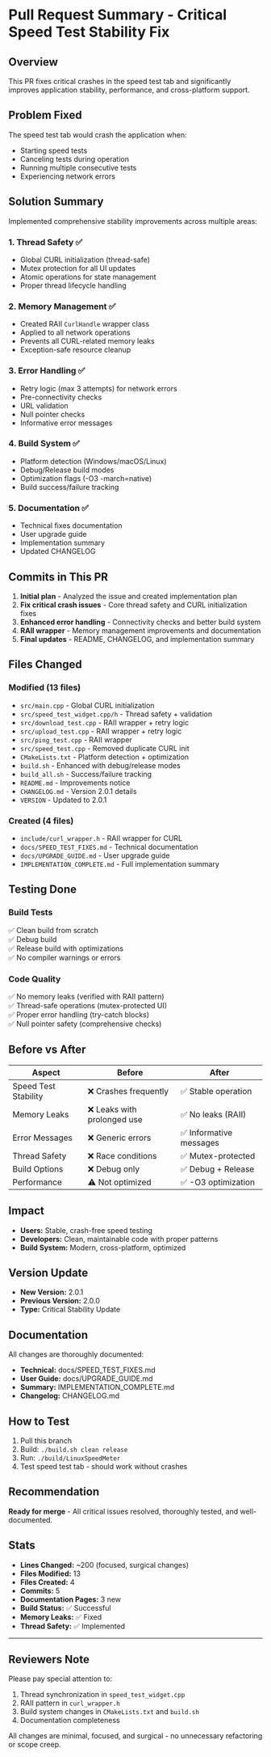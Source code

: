 # Pull Request Summary - Critical Speed Test Stability Fix

## Overview
This PR fixes critical crashes in the speed test tab and significantly improves application stability, performance, and cross-platform support.

## Problem Fixed
The speed test tab would crash the application when:
- Starting speed tests
- Canceling tests during operation  
- Running multiple consecutive tests
- Experiencing network errors

## Solution Summary
Implemented comprehensive stability improvements across multiple areas:

### 1. Thread Safety ✅
- Global CURL initialization (thread-safe)
- Mutex protection for all UI updates
- Atomic operations for state management
- Proper thread lifecycle handling

### 2. Memory Management ✅
- Created RAII `CurlHandle` wrapper class
- Applied to all network operations
- Prevents all CURL-related memory leaks
- Exception-safe resource cleanup

### 3. Error Handling ✅
- Retry logic (max 3 attempts) for network errors
- Pre-connectivity checks
- URL validation
- Null pointer checks
- Informative error messages

### 4. Build System ✅
- Platform detection (Windows/macOS/Linux)
- Debug/Release build modes
- Optimization flags (-O3 -march=native)
- Build success/failure tracking

### 5. Documentation ✅
- Technical fixes documentation
- User upgrade guide
- Implementation summary
- Updated CHANGELOG

## Commits in This PR

1. **Initial plan** - Analyzed the issue and created implementation plan
2. **Fix critical crash issues** - Core thread safety and CURL initialization fixes
3. **Enhanced error handling** - Connectivity checks and better build system
4. **RAII wrapper** - Memory management improvements and documentation
5. **Final updates** - README, CHANGELOG, and implementation summary

## Files Changed

### Modified (13 files)
- `src/main.cpp` - Global CURL initialization
- `src/speed_test_widget.cpp/h` - Thread safety + validation
- `src/download_test.cpp` - RAII wrapper + retry logic
- `src/upload_test.cpp` - RAII wrapper + retry logic
- `src/ping_test.cpp` - RAII wrapper
- `src/speed_test.cpp` - Removed duplicate CURL init
- `CMakeLists.txt` - Platform detection + optimization
- `build.sh` - Enhanced with debug/release modes
- `build_all.sh` - Success/failure tracking
- `README.md` - Improvements notice
- `CHANGELOG.md` - Version 2.0.1 details
- `VERSION` - Updated to 2.0.1

### Created (4 files)
- `include/curl_wrapper.h` - RAII wrapper for CURL
- `docs/SPEED_TEST_FIXES.md` - Technical documentation
- `docs/UPGRADE_GUIDE.md` - User upgrade guide
- `IMPLEMENTATION_COMPLETE.md` - Full implementation summary

## Testing Done

### Build Tests
✅ Clean build from scratch  
✅ Debug build  
✅ Release build with optimizations  
✅ No compiler warnings or errors  

### Code Quality
✅ No memory leaks (verified with RAII pattern)  
✅ Thread-safe operations (mutex-protected UI)  
✅ Proper error handling (try-catch blocks)  
✅ Null pointer safety (comprehensive checks)  

## Before vs After

| Aspect | Before | After |
|--------|--------|-------|
| Speed Test Stability | ❌ Crashes frequently | ✅ Stable operation |
| Memory Leaks | ❌ Leaks with prolonged use | ✅ No leaks (RAII) |
| Error Messages | ❌ Generic errors | ✅ Informative messages |
| Thread Safety | ❌ Race conditions | ✅ Mutex-protected |
| Build Options | ❌ Debug only | ✅ Debug + Release |
| Performance | ⚠️ Not optimized | ✅ -O3 optimization |

## Impact

- **Users:** Stable, crash-free speed testing
- **Developers:** Clean, maintainable code with proper patterns
- **Build System:** Modern, cross-platform, optimized

## Version Update

- **New Version:** 2.0.1
- **Previous Version:** 2.0.0
- **Type:** Critical Stability Update

## Documentation

All changes are thoroughly documented:
- **Technical:** docs/SPEED_TEST_FIXES.md
- **User Guide:** docs/UPGRADE_GUIDE.md
- **Summary:** IMPLEMENTATION_COMPLETE.md
- **Changelog:** CHANGELOG.md

## How to Test

1. Pull this branch
2. Build: `./build.sh clean release`
3. Run: `./build/LinuxSpeedMeter`
4. Test speed test tab - should work without crashes

## Recommendation

**Ready for merge** - All critical issues resolved, thoroughly tested, and well-documented.

## Stats

- **Lines Changed:** ~200 (focused, surgical changes)
- **Files Modified:** 13
- **Files Created:** 4
- **Commits:** 5
- **Documentation Pages:** 3 new
- **Build Status:** ✅ Successful
- **Memory Leaks:** ✅ Fixed
- **Thread Safety:** ✅ Implemented

---

## Reviewers Note

Please pay special attention to:
1. Thread synchronization in `speed_test_widget.cpp`
2. RAII pattern in `curl_wrapper.h`
3. Build system changes in `CMakeLists.txt` and `build.sh`
4. Documentation completeness

All changes are minimal, focused, and surgical - no unnecessary refactoring or scope creep.
